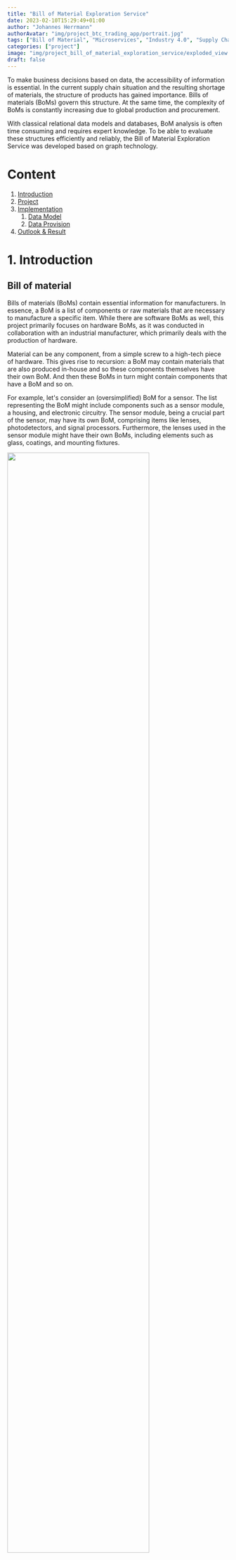 ```yaml
---
title: "Bill of Material Exploration Service"
date: 2023-02-10T15:29:49+01:00
author: "Johannes Herrmann"
authorAvatar: "img/project_btc_trading_app/portrait.jpg"
tags: ["Bill of Material", "Microservices", "Industry 4.0", "Supply Chain", "Semantic Web", "Product Lifecycle Management"]
categories: ["project"]
image: "img/project_bill_of_material_exploration_service/exploded_view.jpg"
draft: false
---
```


To make business decisions based on data, the accessibility of information is essential.
In the current supply chain situation and the resulting shortage of materials, the structure 
of products has gained importance. Bills of materials (BoMs) govern this structure. At the same time, the complexity of BoMs is constantly increasing due to global production and procurement. 

With classical relational data models and databases, BoM analysis is often time consuming and requires
expert knowledge.
To be able to evaluate these structures efficiently and reliably, the Bill of Material Exploration Service was developed based on graph technology.

<!--more-->

# Content

1. [Introduction](#1-introduction)
1. [Project](#2-project)
1. [Implementation](#3-implementation)
    1. [Data Model](#31-data-model)
    1. [Data Provision](#32-data-provision)
1. [Outlook & Result](#4-outlook)

# 1. Introduction

## Bill of material

Bills of materials (BoMs) contain essential information for manufacturers. In essence, a BoM is a list of components or raw materials that are necessary to manufacture a specific item. While there are software BoMs as well, this project primarily focuses on hardware BoMs, as it was conducted in collaboration with an industrial manufacturer, which primarily deals with the production of hardware.

Material can be any component, from a simple screw to a high-tech piece of hardware.
This gives rise to recursion: a BoM may contain materials that are also produced in-house
and so these components themselves have their own BoM. And then these BoMs in turn might contain
components that have a BoM and so on.

For example, let's consider an (oversimplified) BoM for a sensor. The list representing the BoM might include components such as a sensor module, a housing, and electronic circuitry. The sensor module, being a crucial part of the sensor, may have its own BoM, comprising items like lenses, photodetectors, and signal processors. Furthermore, the lenses used in the sensor module might have their own BoMs, including elements such as glass, coatings, and mounting fixtures.

<img src="/../../img/project_bill_of_material_exploration_service/BoM-simple.png" width=80%>

BoMs provide an important interface between the engineers who develop and design
the hardware and the production facilities. The engineers need to specify which components
are required in which quantities, such that the production can be transferred and scaled
to factories. But there lies more vital information within a BoM. For example, an engineer
who is designing a new product might need information on which parts were used in a similar, already
existing product. And BoMs are just as important in production. If the production of a certain
product is stopped, it is relevant to know which components are not needed anymore.

Moreover, BoMs not only play a large role in development and manufacturing but
also in other processes. The ability to link the BoM data with other relevant data points provides many opportunities
to answer questions that are important for an industrial manufacturer. For instance, by connecting BoM data with vendors, it becomes possible to enhance the early detection of potential supply chain risks. Additionally, BoM data can be leveraged to determine the extent and impact on products when there is a price alteration or a halt in the delivery of a particular component.

Within a company, any of these contexts may give rise to complex questions about the
BoM structure. A service that can answer each of these questions in detail is
out of scope for this project. Instead, the service(s) implemented in this project will
focus on answering the most basic question "How often is material X part of material Y?".
The answer produced by the service should be generic while being detailed enough to
derive the answers to more complex questions.

## Alternative Materials, Parallel Production, and Validity
The simple structure of BoMs and the parthood relation is made more complicated by the reality of hardware manufacturing. 

### Alternative Materials
A BoM may specify alternatives for certain materials to be used instead of others. There
might be, for example, two types of screws that are very similar and can be used
interchangeably to manufacture some product. In this case, it is not possible to determine
the components of this product in general. Each of these screws might have been used. Only when handed a specific instance of the product, it is possible to determine which screws were used.

### Parallel Production
Parallel production refers to the simultaneous production of a material in two plants.
The problem is that plants can be very different from one another. They may differ for
example in machinery or staff. And they can be located in different countries. This
necessitates that each plant has its own BoM version of every material produced
there.
For example, consider a sensor that has to be assembled by gluing the hull
together. There are two plants; one plant has advanced machinery which can glue parts
together and in the other plant humans do the same work. Both plants can produce the
sensor, but the plant with advanced machinery would require less glue than
the plant operated by humans. So the sensor has effectively two BoMs, one for each plant.

The fact that there can be completely different BoMs for the same material affects
the parthood relation between the materials. There are three cases:

1. Both plants use the same material in the same quantity
1. Both plants use the same material but in different quantities
1. One plant uses another material than the other plant (or none at all)


In the first case, the parallel production is identical and thus the parthood is virtually the same. In the second and third cases, however, two distinct parthood relations need to be taken into account.

## Validity
Each BoM entry has a date range associated with it, during which it is considered valid.
A BoM may change during its lifetime and these changes are recorded using these validity
time ranges. However, this implies that the parthood connections between materials are
not static. A material that has been used a year ago might not be used in the current
version of the BoM.

# 2. Project
The goal of this project is to answer the question "How often is material X part of material Y?" efficiently and as accurately as possible.
It should be an improvement over the software used typically in industrial manufacturing.

The legacy system has several drawbacks to answer the question above. It can only display the parent
materials directly above the given materials. Though the system is capable to display all child
materials of a given material, it does not take into account parallel production, alternatives, or
validities. Furthermore, there does not exist an API interface to query parent or child materials of
some given materials. The functionalities described above are only accessible via the user interface.
This legacy system uses a relational database to store the BoM data. Finding usage paths from one
material to another requires many self-joins of the underlying table and is thus very inefficient for
the kind of questions this project aims to answer. So, even if this system would implement a REST API
or something similar, its technology is not well suited for this specific problem.

The software should also be able to answer which materials have alternatives or parallel production.
For all queries, it needs to be possible to specify a _validity_ date, at which all data in the query
result has to be valid. As mentioned above, it is not always possible to determine how often exactly one material occurs on the BoM of other materials. In this case, the answer should be the upper bound 
of how often the material might occur.
When these goals are met, the software will provide an improvement over the current solution and
enable new use cases.

Furthermore, the software should be extensible and scalable in the long term. It is
supposed to be used by the Research and Development department of the company. Some of the planned
features are filtering based on plant, position type, or other fields. Another important feature is
the front end. It is developed separately from this project and integrated into a company-internal marketplace of data products.

# 3. Implementation
## 3.1 Data model
The data is modeled as a graph and stored in a graph database. Each material is
represented by a node in the graph. There is a directed edge between two materials,
if one is part of the other, i.e. one material appears on the BoM of another material.
The direction of the edge is from the containing material (parent) to the contained
material (child). So an edge can be interpreted as **hasPart** (or parthood) predicate.
The relevant data regarding that usage, such as usage quantity, unit, plant, and so on
can be stored at each edge and is described in more detail in the section below.

<img src="/../../img/project_bill_of_material_exploration_service/hasPart.png" width=30%>

Because these multiple uses may have different data associated with them, it is necessary
to make a distinction between these usages in the data model. This can be done by inserting
multi-edges into the graph, such that each edge can hold the data for one usage.

Furthermore, there may not be cycles in the graph. A cycle would entail that some
material is made from itself. From a philosophical perspective, it could be argued
that this might be the case. However, in the practical context of engineering and
manufacturing, this does not make sense. Thus, if a cycle is found the underlying dataset
is faulty and needs to be fixed at the data source. So, for this project, we may
treat the graph as being acyclic.

To summarize; the data can be represented by a directed, acyclic graph with multi-edges.

### Attributes of hasPart

Most of the relevant data concerns the edges between the materials. First and foremost
is the quantity and the unit of how much of the child material is used in the parent
material. Other important attributes of the hasPart relation are the plant where the
parent material is produced, which position the child material has on its parent's BoM,
and the position type (which is used to mark alternative materials).

To store the data in a regular RDF format, it is necessary to use an n-ary hasPart property. For each hasPart edge between two materials, a node is inserted representing this composition of child and parent material. The additional attributes are stored at the composition node via properties. The following properties have been added to the data model:

 - Object properties
   - hasPlant: The plant where the parent material is produced
   - hasPosition: The position of the child on its parent's BoM
   - hasPosType: The position type (indicates alternative materials)
 - Data properties
   - hasQuantity (float): Quantity of child material needed to produce one parent material
   - hasUnit (string): The unit of the quantity (pieces, meter, kg, ...)
   - validFrom (datetime): Timestamp, when this BoM started to be valid
   - validUntil (datetime): Timestamp, when this BoM stops to be valid
   - hasProbability (float, optional): Probability, that this child is used as an alternative (if it is an alternative material)

<img src="/../../img/project_bill_of_material_exploration_service/datamodel.png" width=100%>

The object properties are required for alternative materials and parallel production
and are explained in more detail in the sections below.

The name "composition" for these nodes has been chosen to reflect
the nature of parthood in the case of BoMs. There are many ways in which one thing
can be part of another thing. For example, bronze is part of a bronze statue and
wheels are part of a car. But while it is possible to remove the wheels from the car
with the car still existing afterward, the same is not possible with the bronze of
a bronze statue. This is because both cases refer to different sub-properties of hasPart:
constitution and composition.
Bronze constitutes a bronze statue and wheels are components of a car.
Similarly, a BoM can be seen as a list of components that make up the parent material
(i.e. the composites). Thus the name composition appears to match the semantics of BoMS.
Note, however, that the study of parthood has its philosophical field of study
(Mereology) which investigates the many subtleties of this property. So a more in-depth
examination of this property is out of the scope of this project.

### Alternatives
Each (child) material that appears on a BoM has a certain position. As mentioned above,
a BoM can be thought of as a list, and this BoM position simply refers to the position
of the child on its parent's list of materials.
Multiple materials in the same position indicate that there are alternative
materials or parallel production.
Alternative materials are marked as such by their position type.
The position type is a simple string, which originates from the data source and is
stored at the composition node.

Thus a material has an alternative, if and only if:

 1. Both materials appear in the same position
 1. Both materials are used in the same plant
 1. One of the materials has the position type "alternative"

As mentioned above, alternatives also have a probability associated with it. In theory, it is
possible to determine after production how many of each alternative material was used and from
that calculate a distribution. With this, it could be possible to determine which alternatives
are the most important. In practice, however, this probability field at the data source is only
used to indicate, whether an alternative is used at all.

## Parallel Production
Like alternative materials, parallel production can also be identified by position, but it
is not indicated by the position type. There is parallel production between two materials, if:

 1. Both materials appear in the same position
 1. Both materials are used in different plants

Note, that the conditions of parallel production and alternative materials theoretically partition
the data: If two materials appear on the same position they either are produced in the same plant
or they are not. If they are, then one of them should be an alternative material. If they are not,
then there is parallel production between them. This invariance can be used to ensure proper
data quality. If there are two materials in the same position and the same plant, but the
position type does not indicate an alternative material, then a human needs to intervene and
examine the data in detail.

A case distinction can be made to assess how much information is entailed by the parallel production
between two child materials:

1. Both plants use the same material in the same quantity. Then the usage quantity of the child material can be precisely determined.
1. Both plants use the same material in different quantities. Then it is not possible to determine
a precise quantity, but it is possible to aggregate them. E.g. compute the maximum, minimum,
average, or others, depending on the application.
1. The plants use different materials. As in the case above, it is not possible to determine a precise quantity and an aggregate needs to be computed. However, because different materials are used it is also possible that the units do not match. This is not necessarily a problem, as long as the user gets notified.

## 3.2 Application Architecture
The application was built using a microservice architecture. Each step in the line has been
implemented as a microservice. These microservices will run on a Kubernetes cluster. Kubernetes
in conjunction with a microservice architecture are easily scalable by simply deploying more instances
of the microservice in the cluster. So, if one of the microservices proves to be a bottleneck in the
pipeline, then it is possible to only scale this specific component of the pipeline without affecting
the rest. If the whole pipeline would be managed by a monolithic architecture, then either the code
would need to be changed or the whole monolith deployed multiple times.

The drawback of a microservice architecture is the increased overhead and special importance of the
service's API: it is the only interface between the microservices, as they should otherwise be completely independent. A breaking change in some API may affect multiple other microservices down the line, causing a cascade. Each of the microservices needs to have its own Docker image to be
independently deployable from each other. In most cases, the service also requires its own web server.
With this comes the overhead of handling multiple, often similar configurations which can be mostly
mitigated by the automatic mechanisms of a Kubernetes cluster. Some overhead also occurs in the form
of code redundancy, because similar data objects have to be specified in each microservice. However,
these internal data representations are independent of other microservices. This places more
importance on the external REST APIs of the services.

The microservices were implemented using a specification-first approach, in which the specification was
written first and then implemented. For this approach, the connexion package developed by Zalando was
used. This framework was built on top of the Python Flask web framework and requires an Openapi
specification, which is a widely used standard. Connexion connects the YAML file of this specification
directly with the source code of the web server. It is also capable to check whether the server's JSON
responses fit the specification.

<img src="/../../img/project_bill_of_material_exploration_service/architecture.png" width=100%>

### Data Loading
The origin of the data is a legacy system that stores the BoM data in a relational database. The
full dataset needs to be downloaded from this legacy system and uploaded into a graph database.
At the company, the database GraphDB from the vendor Ontotext is used. It provides an RDF-quad store with a SPARQL engine. The
microservice which does these bulk down- and uploads is called Bulky.

The legacy system provides the data through a SOAP-XML interface. The purpose of the first microservice is to download the XML data, transform it into turtle format and insert it into
GraphDB. The following services only depend on the data in the GraphDB. So this stage needs to
ensure the data integrity of the data in the GraphDB. This means checking that the graph is acyclic,
ensuring necessary data fields are filled and all data can be parsed. If one of these checks
fails, then the data is not uploaded to GraphDB. Thus, if data is present in the GraphDB, it has
to conform to the quality standards defined in this service.

### Finding Paths
Computing how often one material is part of another material can be done by finding all paths between
these materials and then aggregating them. These tasks are split into two microservices. The first
microservice is called "Pathfinder" and as the name implies, its purpose is to find all paths between two
materials. Because the underlying graph is acyclic, there is a finite number of paths between materials.

Finding these paths can be done with a simple breadth- or depth-first-search. As all paths need to be
enumerated, using more sophisticated algorithms such as Dijkstra's or A* does not provide a performance
improvement.
The pathfinder service uses the NetworkX Python library, which relies on C and Fortran libraries like
other performant Python libraries such as NumPy.

Each path consists of at least two materials, the start and the end of the path. For a single path,
it is straightforward to calculate the quantity of how often the end material is part of the start material.
This quantity is equal to the product over all edge quantities which the path consists of.
Only if multiple paths are aggregated, ambiguity over the quantity arises.

The Pathfinder service can find all parents or all children of a given list of materials.
It will download the relevant subgraph from GraphDB, consisting of either all predecessors
or all successors and the edges between them. Then all paths that end or start on the input materials are
computed using NetworkX. These paths are converted into JSON and returned by the service.

### Aggregating Paths
The next service is called the "Bill of Material Exploration Service", or BoMES for short. Its purpose is
to aggregate a list of paths into answer objects. This object carries all relevant information about how often one material is part of another material.

Most important is the aggregated quantity. The quantity has to be aggregated because of the different
ways a set of materials might be part of another material. Consider four materials: _A_, _B_, _C_ and _D_.
Material _D_ is part of _B_ and _C_. The materials _B_ and _C_ are both part of _A_.
So there are two paths from _A_ to _D_: (_A_, _B_, _D_) and (_A_, _C_, _D_). The query is how often
material _D_ is part of material _A_.

<img src="/../../img/project_bill_of_material_exploration_service/parallels.png" width=60%>

There are two cases:

1. Both material _B_ **and** material _C_ are used to manufacture material _D_
1. Either material _B_ **or** material _C_ are used to manufacture material _D_

In the first case, the quantities of both paths need to be added together and result in a precise
quantity. In the second case, either of the paths may have been used in manufacturing so there is not
one precise quantity of how often material _D_ is part of material _A_. This may be the case in either
parallel production or alternative materials (as detailed above) and the minimum or maximum overall
path quantities should be returned.

Because of this aggregation, it is necessary to include further information. Firstly, the parallel
production type, and secondly, whether there are alternatives on one of the paths. This is done in such a way that the user can determine how much information was lost by the aggregation.

# 4. Result and Outlook

The software which was developed in this project provides an improvement over the existing
solution which uses relational databases. It is capable to compute all parent and child materials of a given list of input materials. It can accurately compute how often one material is part of another and in cases where this is not directly possible, it will return the most helpful approximation to the user. It enables new use cases
based on the BoM data product and BoMES.

One example is the phase-out process in which the production of a certain material is discontinued in
one or more plants. It is necessary to find all parts of the discontinued material, which are not used
in any other production. These materials can be found with some queries to the BoMES. Whereas before, this required manual labor to go through all BoMs in the user interface of the old system.

Some features are already planned for future versions. Filtering options are planned that can, for example, filter out results from certain plants. It is also possible to link the data in the knowledge graph with other material classifications to use for filtering.
In the current versions, BoMs can be filtered based on validity by providing a point in time at which the BoM is valid. Future versions could include an option to provide a time range during which BoMs may be valid.